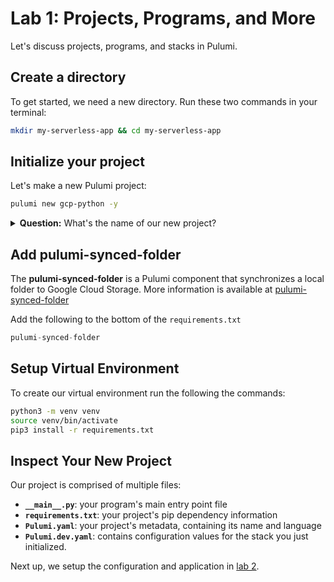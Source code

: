 # Lab 1: Projects, Programs, and More

Let's discuss projects, programs, and stacks in Pulumi.

## Create a directory

To get started, we need a new directory. Run these two commands in your terminal:

```bash
mkdir my-serverless-app && cd my-serverless-app
```

## Initialize your project

Let's make a new Pulumi project:

```bash
pulumi new gcp-python -y
```

<details>
<summary><b>Question:</b> What's the name of our new project?</summary>

<br/>
<b>Answer:</b> Pulumi takes the name from the directory, so the name of our new project is <code>my-first-app</code>. If you want to use a different name, use the <code>--name</code> flag or remove the <code>-y</code> flag so you can change the answer at the prompt.
</details>

## Add pulumi-synced-folder

The **pulumi-synced-folder** is a Pulumi component that synchronizes a local folder to Google Cloud Storage. More information is available at [pulumi-synced-folder](https://github.com/pulumi/pulumi-synced-folder?utm_source=da&utm_medium=referral&utm_campaign=workshops&utm_content=ced-fall2022-workshops)

Add the following to the bottom of the `requirements.txt`

```python
pulumi-synced-folder
```

## Setup Virtual Environment

To create our virtual environment run the following the commands:

```bash
python3 -m venv venv
source venv/bin/activate
pip3 install -r requirements.txt
```

## Inspect Your New Project

Our project is comprised of multiple files:

* **`__main__.py`**: your program's main entry point file
* **`requirements.txt`**: your project's pip dependency information
* **`Pulumi.yaml`**: your project's metadata, containing its name and language
* **`Pulumi.dev.yaml`**: contains configuration values for the stack you just initialized.

Next up, we setup the configuration and application in [lab 2](../lab-2/).
